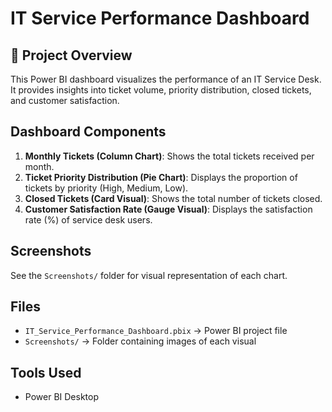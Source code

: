 # IT Service Performance Dashboard

## 📌 Project Overview
This Power BI dashboard visualizes the performance of an IT Service Desk.  
It provides insights into ticket volume, priority distribution, closed tickets, and customer satisfaction.

##  Dashboard Components
1. **Monthly Tickets (Column Chart)**: Shows the total tickets received per month.
2. **Ticket Priority Distribution (Pie Chart)**: Displays the proportion of tickets by priority (High, Medium, Low).
3. **Closed Tickets (Card Visual)**: Shows the total number of tickets closed.
4. **Customer Satisfaction Rate (Gauge Visual)**: Displays the satisfaction rate (%) of service desk users.

##  Screenshots
See the `Screenshots/` folder for visual representation of each chart.

##  Files
- `IT_Service_Performance_Dashboard.pbix` → Power BI project file
- `Screenshots/` → Folder containing images of each visual

##  Tools Used
- Power BI Desktop
